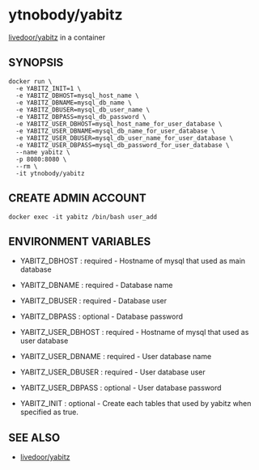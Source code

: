 # ytnobody/yabitz

[livedoor/yabitz](https://github.com/livedoor/yabitz) in a container

## SYNOPSIS

    docker run \
      -e YABITZ_INIT=1 \
      -e YABITZ_DBHOST=mysql_host_name \
      -e YABITZ_DBNAME=mysql_db_name \
      -e YABITZ_DBUSER=mysql_db_user_name \
      -e YABITZ_DBPASS=mysql_db_password \
      -e YABITZ_USER_DBHOST=mysql_host_name_for_user_database \
      -e YABITZ_USER_DBNAME=mysql_db_name_for_user_database \
      -e YABITZ_USER_DBUSER=mysql_db_user_name_for_user_database \
      -e YABITZ_USER_DBPASS=mysql_db_password_for_user_database \
      --name yabitz \
      -p 8080:8080 \
      --rm \
      -it ytnobody/yabitz
       

## CREATE ADMIN ACCOUNT

    docker exec -it yabitz /bin/bash user_add

## ENVIRONMENT VARIABLES

* YABITZ_DBHOST : required - Hostname of mysql that used as main database

* YABITZ_DBNAME : required - Database name

* YABITZ_DBUSER : required - Database user

* YABITZ_DBPASS : optional - Database password

* YABITZ_USER_DBHOST : required - Hostname of mysql that used as user database

* YABITZ_USER_DBNAME : required - User database name

* YABITZ_USER_DBUSER : required - User database user

* YABITZ_USER_DBPASS : optional - User database password

* YABITZ_INIT : optional - Create each tables that used by yabitz when specified as true.

## SEE ALSO

* [livedoor/yabitz](https://github.com/livedoor/yabitz)

